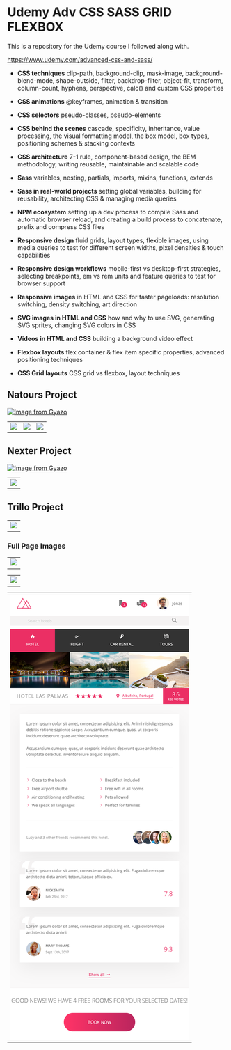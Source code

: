 # Udemy Adv CSS SASS GRID FLEXBOX

This is a repository for the Udemy course I followed along with. 

https://www.udemy.com/advanced-css-and-sass/

* **CSS techniques** clip-path, background-clip, mask-image, background-blend-mode, shape-outside, filter, backdrop-filter, object-fit, transform, column-count, hyphens, perspective, calc() and custom CSS properties
* **CSS animations** @keyframes, animation & transition
* **CSS selectors** pseudo-classes, pseudo-elements
* **CSS behind the scenes**  cascade, specificity, inheritance, value processing, the visual formatting model, the box model, box types, positioning schemes & stacking contexts
* **CSS architecture**  7-1 rule, component-based design, the BEM methodology, writing reusable, maintainable and scalable code

* **Sass** variables, nesting, partials, imports, mixins, functions, extends
* **Sass in real-world projects** setting global variables, building for reusability, architecting CSS & managing media queries
* **NPM ecosystem** setting up a dev process to compile Sass and automatic browser reload, and creating a build process to concatenate, prefix and compress CSS files

* **Responsive design** fluid grids, layout types, flexible images, using media queries to test for different screen widths, pixel densities & touch capabilities
* **Responsive design workflows** mobile-first vs desktop-first strategies, selecting breakpoints, em vs rem units and feature queries to test for browser support
* **Responsive images** in HTML and CSS for faster pageloads: resolution switching, density switching, art direction

* **SVG images in HTML and CSS** how and why to use SVG, generating SVG sprites, changing SVG colors in CSS
* **Videos in HTML and CSS** building a background video effect

* **Flexbox layouts** flex container & flex item specific properties, advanced positioning techniques

* **CSS Grid layouts** CSS grid vs flexbox, layout techniques



## Natours Project
[![Image from Gyazo](https://i.gyazo.com/c6915c0624a5f919c113fcc64f80db66.gif)](https://gyazo.com/c6915c0624a5f919c113fcc64f80db66)

<table>
    <td><img src="/images/netours1.gif" /></td>
   <td><img src="/images/natours2.gif" /></td>
    <td><img src="/images/natours3.gif" /></td>
</table>



## Nexter Project
[![Image from Gyazo](https://i.gyazo.com/dd4565917610d10d340acb99d5fbf6ca.gif)](https://gyazo.com/dd4565917610d10d340acb99d5fbf6ca)

<table>
    <td><img src="/images/nexter1.gif" /></td>
</table>


## Trillo Project

<table>
    <td><img src="/images/trillo1.gif" /></td>
</table>

### Full Page Images

<table>
  <td><img src="/images/natours1.png" /></td>
</table>


<table>
    <td><img src="/images/nexter1.png" /></td>
</table>


<table>
    <td><img src="/images/trillo2.png" /></td>
</table>

